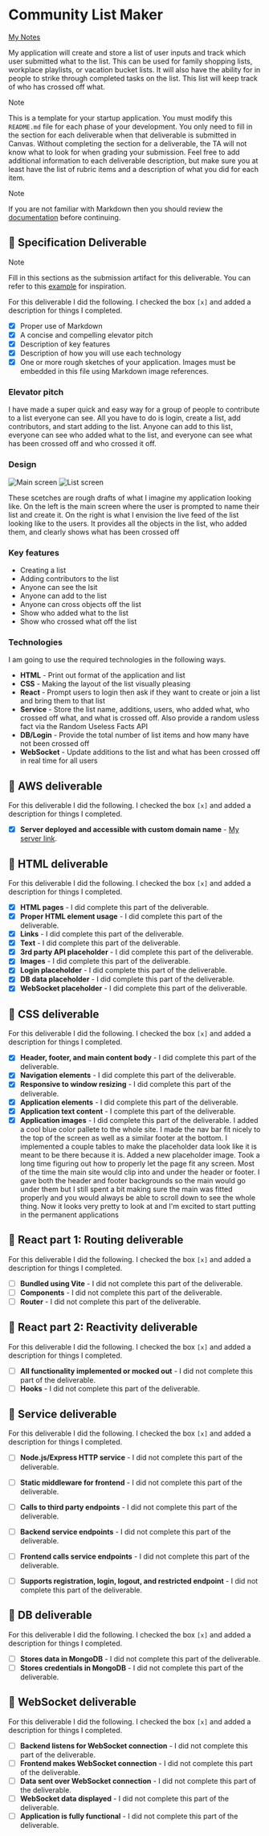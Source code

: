 # Community List Maker

[My Notes](notes.md)

My application will create and store a list of user inputs and track which user submitted what to the list. This can be used for family shopping lists, workplace playlists, or vacation bucket lists. It will also have the ability for in people to strike through completed tasks on the list. This list will keep track of who has crossed off what.


> [!NOTE]
>  This is a template for your startup application. You must modify this `README.md` file for each phase of your development. You only need to fill in the section for each deliverable when that deliverable is submitted in Canvas. Without completing the section for a deliverable, the TA will not know what to look for when grading your submission. Feel free to add additional information to each deliverable description, but make sure you at least have the list of rubric items and a description of what you did for each item.

> [!NOTE]
>  If you are not familiar with Markdown then you should review the [documentation](https://docs.github.com/en/get-started/writing-on-github/getting-started-with-writing-and-formatting-on-github/basic-writing-and-formatting-syntax) before continuing.

## 🚀 Specification Deliverable

> [!NOTE]
>  Fill in this sections as the submission artifact for this deliverable. You can refer to this [example](https://github.com/webprogramming260/startup-example/blob/main/README.md) for inspiration.

For this deliverable I did the following. I checked the box `[x]` and added a description for things I completed.

- [x] Proper use of Markdown
- [x] A concise and compelling elevator pitch
- [x] Description of key features
- [x] Description of how you will use each technology
- [x] One or more rough sketches of your application. Images must be embedded in this file using Markdown image references.

### Elevator pitch

I have made a super quick and easy way for a group of people to contribute to a list everyone can see. All you have to do is login, create a list, add contributors, and start adding to the list. Anyone can add to this list, everyone can see who added what to the list, and everyone can see what has been crossed off and who crossed it off.

### Design

![Main screen](listmaker1.png)
![List screen](listmaker2.png)

These scetches are rough drafts of what I imagine my application looking like. On the left is the main screen where the user is prompted to name their list and create it. On the right is what I envision the live feed of the list looking like to the users. It provides all the objects in the list, who added them, and clearly shows what has been crossed off

### Key features

- Creating a list
- Adding contributors to the list
- Anyone can see the lsit
- Anyone can add to the list
- Anyone can cross objects off the list
- Show who added what to the list
- Show who crossed what off the list

### Technologies

I am going to use the required technologies in the following ways.

- **HTML** - Print out format of the application and list
- **CSS** - Making the layout of the list visually pleasing
- **React** - Prompt users to login then ask if they want to create or join a list and bring them to that list
- **Service** - Store the list name, additions, users, who added what, who crossed off what, and what is crossed off. Also provide a random usless fact via the Random Useless Facts API
- **DB/Login** - Provide the total number of list items and how many have not been crossed off
- **WebSocket** - Update additions to the list and what has been crossed off in real time for all users

## 🚀 AWS deliverable

For this deliverable I did the following. I checked the box `[x]` and added a description for things I completed.

- [x] **Server deployed and accessible with custom domain name** - [My server link](https://reecelove260.click).

## 🚀 HTML deliverable

For this deliverable I did the following. I checked the box `[x]` and added a description for things I completed.

- [x] **HTML pages** - I did complete this part of the deliverable.
- [x] **Proper HTML element usage** - I did complete this part of the deliverable.
- [x] **Links** - I did complete this part of the deliverable.
- [x] **Text** - I did complete this part of the deliverable.
- [x] **3rd party API placeholder** - I did complete this part of the deliverable.
- [x] **Images** - I did complete this part of the deliverable.
- [x] **Login placeholder** - I did complete this part of the deliverable.
- [x] **DB data placeholder** - I did complete this part of the deliverable.
- [x] **WebSocket placeholder** - I did complete this part of the deliverable.

## 🚀 CSS deliverable

For this deliverable I did the following. I checked the box `[x]` and added a description for things I completed.

- [x] **Header, footer, and main content body** - I did complete this part of the deliverable.
- [x] **Navigation elements** - I did complete this part of the deliverable.
- [x] **Responsive to window resizing** - I did complete this part of the deliverable.
- [x] **Application elements** - I did complete this part of the deliverable.
- [x] **Application text content** - I complete this part of the deliverable.
- [x] **Application images** - I did complete this part of the deliverable.
I added a cool blue color pallete to the whole site. I made the nav bar fit nicely to the top of the screen as well as a similar footer at the bottom. I implemented a couple tables to make the placeholder data look like it is meant to be there because it is. Added a new placeholder image. Took a long time figuring out how to properly let the page fit any screen. Most of the time the main site would clip into and under the header or footer. I gave both the header and footer backgrounds so the main would go under them but I still spent a bit making sure the main was fitted properly and you would always be able to scroll down to see the whole thing. Now it looks very pretty to look at and I'm excited to start putting in the permanent applications

## 🚀 React part 1: Routing deliverable

For this deliverable I did the following. I checked the box `[x]` and added a description for things I completed.

- [ ] **Bundled using Vite** - I did not complete this part of the deliverable.
- [ ] **Components** - I did not complete this part of the deliverable.
- [ ] **Router** - I did not complete this part of the deliverable.

## 🚀 React part 2: Reactivity deliverable

For this deliverable I did the following. I checked the box `[x]` and added a description for things I completed.

- [ ] **All functionality implemented or mocked out** - I did not complete this part of the deliverable.
- [ ] **Hooks** - I did not complete this part of the deliverable.

## 🚀 Service deliverable

For this deliverable I did the following. I checked the box `[x]` and added a description for things I completed.

- [ ] **Node.js/Express HTTP service** - I did not complete this part of the deliverable.
- [ ] **Static middleware for frontend** - I did not complete this part of the deliverable.
- [ ] **Calls to third party endpoints** - I did not complete this part of the deliverable.
- [ ] **Backend service endpoints** - I did not complete this part of the deliverable.
- [ ] **Frontend calls service endpoints** - I did not complete this part of the deliverable.
- [ ] **Supports registration, login, logout, and restricted endpoint** - I did not complete this part of the deliverable.


## 🚀 DB deliverable

For this deliverable I did the following. I checked the box `[x]` and added a description for things I completed.

- [ ] **Stores data in MongoDB** - I did not complete this part of the deliverable.
- [ ] **Stores credentials in MongoDB** - I did not complete this part of the deliverable.

## 🚀 WebSocket deliverable

For this deliverable I did the following. I checked the box `[x]` and added a description for things I completed.

- [ ] **Backend listens for WebSocket connection** - I did not complete this part of the deliverable.
- [ ] **Frontend makes WebSocket connection** - I did not complete this part of the deliverable.
- [ ] **Data sent over WebSocket connection** - I did not complete this part of the deliverable.
- [ ] **WebSocket data displayed** - I did not complete this part of the deliverable.
- [ ] **Application is fully functional** - I did not complete this part of the deliverable.
